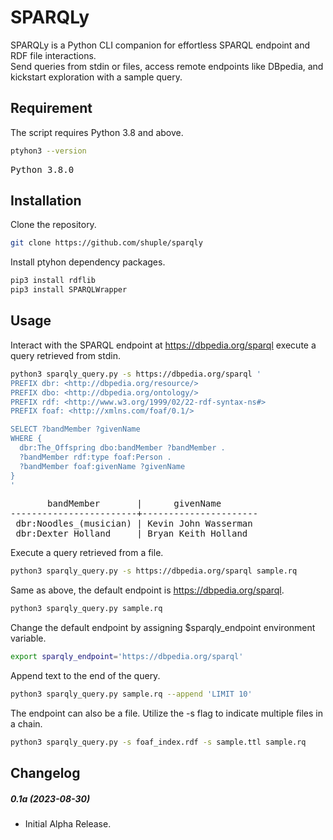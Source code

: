 # SPARQLy

SPARQLy is a Python CLI companion for effortless SPARQL endpoint and RDF file interactions.\
Send queries from stdin or files, access remote endpoints like DBpedia, and kickstart exploration with a sample query.

## Requirement
The script requires Python 3.8 and above.

```bash
ptyhon3 --version
```
<pre>
Python 3.8.0
</pre>

## Installation
Clone the repository.
```bash
git clone https://github.com/shuple/sparqly
```

Install ptyhon dependency packages.
```bash
pip3 install rdflib
pip3 install SPARQLWrapper
```

## Usage
Interact with the SPARQL endpoint at https://dbpedia.org/sparql execute a query retrieved from stdin.
```bash
python3 sparqly_query.py -s https://dbpedia.org/sparql '
PREFIX dbr: <http://dbpedia.org/resource/>
PREFIX dbo: <http://dbpedia.org/ontology/>
PREFIX rdf: <http://www.w3.org/1999/02/22-rdf-syntax-ns#>
PREFIX foaf: <http://xmlns.com/foaf/0.1/>

SELECT ?bandMember ?givenName
WHERE {
  dbr:The_Offspring dbo:bandMember ?bandMember .
  ?bandMember rdf:type foaf:Person .
  ?bandMember foaf:givenName ?givenName
}
'
```
<pre>
       bandMember       |      givenName
------------------------+----------------------
 dbr:Noodles_(musician) | Kevin John Wasserman
 dbr:Dexter_Holland     | Bryan Keith Holland
</pre>

Execute a query retrieved from a file.
```bash
python3 sparqly_query.py -s https://dbpedia.org/sparql sample.rq
```

Same as above, the default endpoint is https://dbpedia.org/sparql.
```bash
python3 sparqly_query.py sample.rq
```

Change the default endpoint by assigning $sparqly_endpoint environment variable.
```bash
export sparqly_endpoint='https://dbpedia.org/sparql'
```

Append text to the end of the query.
```bash
python3 sparqly_query.py sample.rq --append 'LIMIT 10'
```

The endpoint can also be a file. Utilize the -s flag to indicate multiple files in a chain.
```bash
python3 sparqly_query.py -s foaf_index.rdf -s sample.ttl sample.rq
```

## Changelog
##### 0.1a (2023-08-30)
- Initial Alpha Release.
